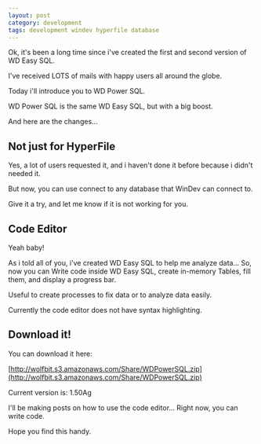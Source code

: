 ```yaml
---
layout: post
category: development
tags: development windev hyperfile database
---
```


Ok, it's been a long time since i've created the first and second version of WD Easy SQL.

I've received LOTS of mails with happy users all around the globe.

Today i'll introduce you to WD Power SQL.

WD Power SQL is the same WD Easy SQL, but with a big boost.

And here are the changes...

## Not just for HyperFile

Yes, a lot of users requested it, and i haven't done it before because i didn't needed it.

But now, you can use connect to any database that WinDev can connect to.

Give it a try, and let me know if it is not working for you.

## Code Editor

Yeah baby!

As i told all of you, i've created WD Easy SQL to help me analyze data... So, now you can Write code inside WD Easy SQL, create in-memory Tables, fill them, and display a progress bar.

Useful to create processes to fix data or to analyze data easily.

Currently the code editor does not have syntax highlighting.

## Download it!

You can download it here:

[http://wolfbit.s3.amazonaws.com/Share/WDPowerSQL.zip](http://wolfbit.s3.amazonaws.com/Share/WDPowerSQL.zip)

Current version is: 1.50Ag

I'll be making posts on how to use the code editor... Right now, you can write code.

Hope you find this handy.


